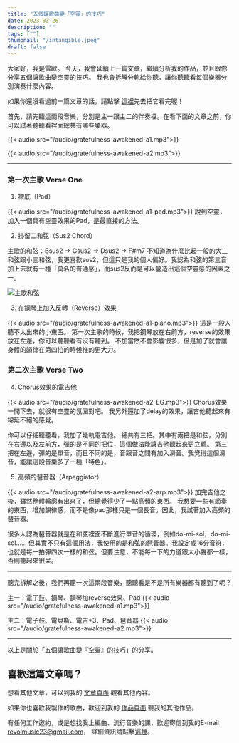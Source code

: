 ```yaml
---
title: "五個讓歌曲變「空靈」的技巧"
date: 2023-03-26
description: "" 
tags: [""]
thumbnail: "/intangible.jpeg"
draft: false
---
```


大家好，我是雷歐。
今天，我會延續上一篇文章，繼續分析我的作品，並且跟你分享五個讓歌曲變空靈的技巧。
我也會拆解分軌給你聽，讓你聽聽看每個樂器分別演奏什麼內容。

如果你還沒看過前一篇文章的話，請點擊 [這裡](/articles/electro-pop-song-analysis)先去把它看完喔！

首先，請先聽這兩段音樂，分別是主一跟主二的伴奏檔。在看下面的文章之前，你可以試著聽聽看裡面總共有哪些樂器。

{{< audio src="/audio/gratefulness-awakened-a1.mp3">}}

{{< audio src="/audio/gratefulness-awakened-a2.mp3">}}

---

### 第一次主歌 Verse One

1. 襯底（Pad）

{{< audio src="/audio/gratefulness-awakened-a1-pad.mp3">}}
說到空靈，加入一個具有空靈效果的Pad，是最直接的方法。

2. 掛留二和弦（Sus2 Chord）

主歌的和弦：Bsus2 → Gsus2 → Dsus2 → F#m7
不知道為什麼比起一般的大三和弦跟小三和弦，我更喜歡sus2，但這只是我的個人偏好。我認為和弦的第三音加上去就有一種「莫名的普通感」，而sus2反而是可以營造出這個空靈感的因素之一。

![主歌和弦](/gratefulness-awakened-a1.png)

3. 在鋼琴上加入反轉（Reverse）效果

{{< audio src="/audio/gratefulness-awakened-a1-piano.mp3">}}
這是一般人聽不太出來的小東西。
第一次主歌的時候，我把鋼琴放在右前方，reverse的效果放在左邊，你可以聽聽看有沒有聽到。
不加當然不會影響很多，但是加了就會讓身體的韻律在第四拍的時候推的更大力。


### 第二次主歌 Verse Two

4. Chorus效果的電吉他

{{< audio src="/audio/gratefulness-awakened-a2-EG.mp3">}}
Chorus效果一開下去，就很有空靈的氛圍對吧。
我另外還加了delay的效果，讓吉他聽起來有綿延不絕的感覺。

你可以仔細聽聽看，我加了幾軌電吉他。
總共有三把。其中有兩把是和弦，分別在右邊以及左前方，彈的是不同的把位，這個做法能讓吉他聽起來更立體。
第三把在左邊，彈的是單音，而且不同的是，音跟音之間有加入滑音。我覺得這個滑音，能讓這段音樂多了一種「特色」。


5. 高頻的琶音器（Arpeggiator）

{{< audio src="/audio/gratefulness-awakened-a2-arp.mp3">}}
加完吉他之後，雖然整體輪廓有出來了，但總覺得少了一點高頻的東西。
我想要一些有節奏的東西，增加韻律感，而不是像pad那樣只是一個長音。因此，我試著加入高頻的琶音器。

很多人認為琶音器就是在和弦裡面不斷進行單音的循環，例如do-mi-sol，do-mi-sol......
但其實不只有這個用法，我使用的是和弦的琶音器。我設定成16分音符，也就是每一拍彈四次一樣的和弦。但要注意，不能每一下的力道跟大小聲都一樣，否則聽起來很呆。

---


聽完拆解之後，我們再聽一次這兩段音樂，聽聽看是不是所有樂器都有聽到了呢？

主一：電子鼓、鋼琴、鋼琴加reverse效果、Pad
{{< audio src="/audio/gratefulness-awakened-a1.mp3">}}

主二：電子鼓、電貝斯、電吉*3、Pad、琶音器
{{< audio src="/audio/gratefulness-awakened-a2.mp3">}}

---

以上是關於「五個讓歌曲變『空靈』的技巧」的分享。

## 喜歡這篇文章嗎？

想看其他文章，可以到我的 [文章頁面](/articles) 觀看其他內容。

如果你也喜歡我製作的歌曲，歡迎到我的 [作品頁面](/portfolio/arrangement/all) 聽我的其他作品。

有任何工作邀約，或是想找我上編曲、流行音樂的課，歡迎寄信到我的E-mail <revolmusic23@gmail.com>，
詳細資訊請點擊[這裡](/about)。